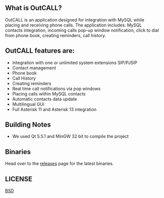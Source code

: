 ## What is OutCALL? ##

OutCALL is an
application designed for integration with MySQL while placing
and receiving phone calls. The application includes: MySQL contacts
integration, incoming calls pop-up window notification, click to dial from
phone book, creating reminders, call history.

## OutCALL features are: ##

  * Integration with one or unlimited system extensions SIP/PJSIP
  * Contact management
  * Phone book
  * Call History
  * Creating reminders
  * Real time call notifications via pop windows
  * Placing calls within MySQL contacts
  * Automatic contacts data update
  * Multilingual GUI
  * Full Asterisk 11 and Asterisk 13 integration

## Building Notes ##

  * We used Qt 5.5.1 and MinGW 32 bit to compile the project

## Binaries ##

Head over to the [releases](https://github.com/a1exkos/OutCALL/releases) page for the latest binaries.

## LICENSE ##

[BSD](http://opensource.org/licenses/BSD-3-Clause)
